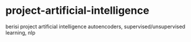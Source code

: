 # project-artificial-intelligence
berisi project artificial intelligence autoencoders, supervised/unsupervised learning, nlp
